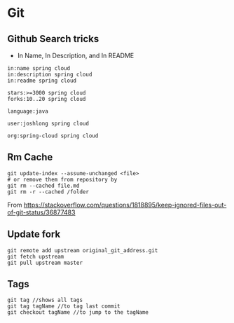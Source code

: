 # Git

## Github Search tricks

* In Name, In Description, and In README

```
in:name spring cloud
in:description spring cloud
in:readme spring cloud

stars:>=3000 spring cloud
forks:10..20 spring cloud

language:java

user:joshlong spring cloud

org:spring-cloud spring cloud
```

## Rm Cache

```shell
git update-index --assume-unchanged <file>
# or remove them from repository by
git rm --cached file.md
git rm -r --cached /folder
```

From <https://stackoverflow.com/questions/1818895/keep-ignored-files-out-of-git-status/36877483> 

## Update fork

```shell
git remote add upstream original_git_address.git
git fetch upstream 
git pull upstream master
```

## Tags

```shell
git tag //shows all tags
git tag tagName //to tag last commit
git checkout tagName //to jump to the tagName
```